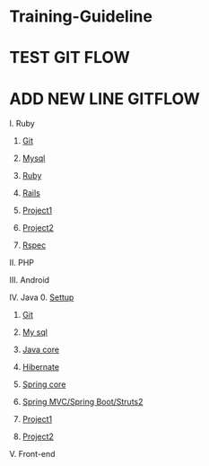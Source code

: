 # Training-Guideline
# TEST GIT FLOW
# ADD NEW LINE GITFLOW
I. Ruby
1. [Git](https://github.com/framgia/Training-Guideline/blob/master/Git/git_tutorial.md)

2. [Mysql](https://github.com/framgia/Training-Guideline/blob/master/mysql/mysql.md)

3. [Ruby](https://github.com/framgia/Training-Guideline/blob/master/Ruby/ruby.md)

4. [Rails](https://github.com/framgia/Training-Guideline/blob/master/Rails/rails_tutorial.md)

5. [Project1](https://#)

6. [Project2](https://#)

7. [Rspec](https://#)

II. PHP

III. Android

IV. Java
0. [Settup](https://docs.google.com/document/d/1Bhce_meNfVhBhtTsPDtclI0Fz56VjB8-g1gKqjKMats/edit?usp=sharing)

1. [Git](https://github.com/framgia/Training-Guideline/blob/master/Git/git_tutorial.md)

2. [My sql](https://github.com/framgia/Training-Guideline/blob/master/mysql/mysql.md)

3. [Java core](https://github.com/framgia/Training-Guideline/blob/master/JavaCore/javacore_tutorial.md)

4. [Hibernate](https://github.com/framgia/Training-Guideline/blob/master/Hibernate/hibernate_tutorial.md)

5. [Spring core](https://github.com/framgia/Training-Guideline/blob/master/SpringCore/SpringCore_tutorial.md)

6. [Spring MVC/Spring Boot/Struts2](https://github.com/framgia/Training-Guideline/blob/master/SpringMVC/SpringMVC_tutorial.md)

7. [Project1](https://#)

8. [Project2](https://#)

V. Front-end
